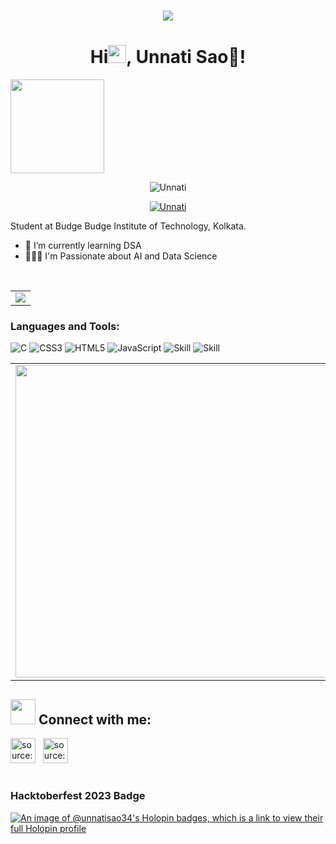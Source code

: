 <h1 align="center">
  <img src="https://readme-typing-svg.herokuapp.com/?lines=Hello,+There!🙏;Welcome🙇‍♀️+to+my+profile&center=true&size=30">
<h1 align ="center">Hi<img src="https://github.com/TheDudeThatCode/TheDudeThatCode/blob/master/Assets/Hi.gif" width="29px">, Unnati Sao🌸!</h1>
<img align="center" width="150" height="150" src="https://github.com/M0nica/M0nica/blob/main/octomonica/m0nica-octocat-rotating.gif?raw=true"></a>


<p align="center"> <img src="https://komarev.com/ghpvc/?username=Unnati-sao-34&label=Profile%20views&color=0e75b6&style=flat" alt="Unnati" /> </p>
<p align ="center"> <a href="https://twitter.com/Shaw1Unnati" target="blank"><img src="https://img.shields.io/twitter/follow/Shaw1Unnati?logo=twitter&style=for-the-badge" alt="Unnati" /></a></p>
  
  Student at Budge Budge Institute of Technology, Kolkata.
* 🌱 I’m currently learning DSA
* 👨🏽‍💻 I'm Passionate about AI and Data Science<br/>

<br />
<table align="center" width="100%">
  <tr>
  <td align="center">
            <a href="https://github.com/EddieHubCommunity">
              <img src="https://avatars3.githubusercontent.com/u/66388388?s=150&v=4" />
            </a>
          </td>
     </table>

### Languages and Tools:
![C](https://img.shields.io/badge/c-%2300599C.svg?style=for-the-badge&logo=c&logoColor=white) ![CSS3](https://img.shields.io/badge/css3-%231572B6.svg?style=for-the-badge&logo=css3&logoColor=white) ![HTML5](https://img.shields.io/badge/html5-%23E34F26.svg?style=for-the-badge&logo=html5&logoColor=white) ![JavaScript](https://img.shields.io/badge/javascript-%23323330.svg?style=for-the-badge&logo=javascript&logoColor=%23F7DF1E) ![Skill](https://img.shields.io/badge/Git-F05032?style=for-the-badge&logo=git&logoColor=white)
![Skill](https://img.shields.io/badge/Visual_Studio_Code-0078D4?style=for-the-badge&logo=visual%20studio%20code&logoColor=white)
<br />
    <table>
    <tr>
      <td align="left">
        <img width="500" src="https://github-readme-stats-plum-eta.vercel.app/api?username=Unnati-sao-34&show_icons=true&theme=tokyonight" />
      </td>
    </td>
  <td align="right">
      <img width="600%" src="https://github-readme-streak-stats.herokuapp.com/?user=Unnati-sao-34&show_icons=true&theme=tokyonight" />
</td>
  </tr>
  </table>
  
## <img src="https://media.giphy.com/media/LnQjpWaON8nhr21vNW/giphy.gif" width="40"> Connect with me:
<a href="https://www.linkedin.com/in/unnati-shaw-27498a272/" target="_blank" rel="noopener noreferrer"><img src="https://i.imgur.com/kF9HMpz.png" width=40px height=40px title="source: imgur.com" /></a> &nbsp;  <a href="https://twitter.com/Shaw1Unnati" target="_blank" rel="noopener noreferrer"><img src="https://i.imgur.com/G7yTDHP.png" width=40px height=40px title="source: imgur.com" /></a>
<br /><h1>
### Hacktoberfest 2023 Badge 
  [![An image of @unnatisao34's Holopin badges, which is a link to view their full Holopin profile](https://holopin.me/unnatisao34)](https://holopin.io/@unnatisao34)

